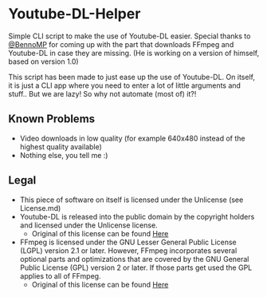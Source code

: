 # Youtube-DL-Helper
Simple CLI script to make the use of Youtube-DL easier.
Special thanks to [@BennoMP](https://github.com/bennomp) for coming up with the part that downloads FFmpeg and Youtube-DL in case they are missing.
(He is working on a version of himself, based on version 1.0)

This script has been made to just ease up the use of Youtube-DL. On itself, it is just a CLI app where you need to enter a lot of little arguments and stuff..
But we are lazy! So why not automate (most of) it?!

## Known Problems
- Video downloads in low quality (for example 640x480 instead of the highest quality available)
- Nothing else, you tell me :)

## Legal
- This piece of software on itself is licensed under the Unlicense (see License.md)
- Youtube-DL is released into the public domain by the copyright holders and licensed under the Unlicense license.
  - Original of this license can be found [Here](https://github.com/ytdl-org/youtube-dl/blob/master/LICENSE)
- FFmpeg is licensed under the GNU Lesser General Public License (LGPL) version 2.1 or later. However, FFmpeg incorporates several optional parts and optimizations that are covered by the GNU General Public License (GPL) version 2 or later. If those parts get used the GPL applies to all of FFmpeg.
  - Original of this license can be found [Here](https://www.gnu.org/licenses/old-licenses/lgpl-2.1.html)
